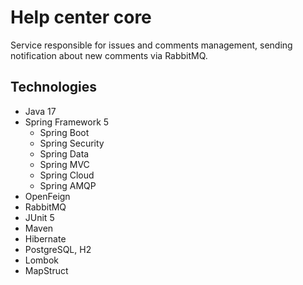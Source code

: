 # Help center core
Service responsible for issues and comments management, sending notification about new comments via RabbitMQ.
## Technologies
- Java 17
- Spring Framework 5
  - Spring Boot
  - Spring Security  
  - Spring Data
  - Spring MVC 
  - Spring Cloud
  - Spring AMQP
- OpenFeign
- RabbitMQ
- JUnit 5
- Maven
- Hibernate
- PostgreSQL, H2
- Lombok 
- MapStruct 

